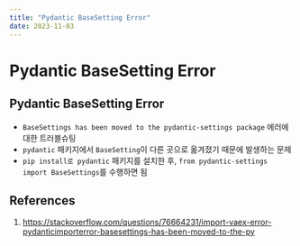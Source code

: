 ```yaml
---
title: "Pydantic BaseSetting Error"
date: 2023-11-03
---
```


# Pydantic BaseSetting Error

## Pydantic BaseSetting Error

- `BaseSettings has been moved to the pydantic-settings package` 에러에 대한 트러블슈팅
- `pydantic` 패키지에서 `BaseSetting`이 다른 곳으로 옮겨졌기 때문에 발생하는 문제
- `pip install로 pydantic` 패키지를 설치한 후, `from pydantic-settings import BaseSettings`를 수행하면 됨

## References

1. https://stackoverflow.com/questions/76664231/import-vaex-error-pydanticimporterror-basesettings-has-been-moved-to-the-py
